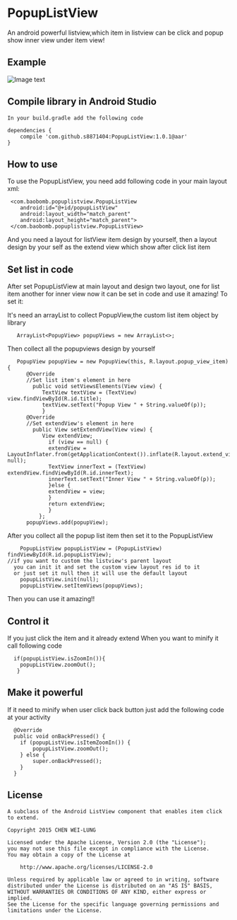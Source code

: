 # PopupListView
An android powerful listview,which item in listview can be click and popup show inner view under item view!


Example
---------


  ![Image text](https://github.com/s8871404/PopupListView/blob/master/example.gif) 

Compile library in Android Studio
---------
    In your build.gradle add the following code
    
    dependencies {
        compile 'com.github.s8871404:PopupListView:1.0.1@aar'
    }

How to use
----------

To use the PopupListView, you need add following code in your main layout xml:

     <com.baobomb.popuplistview.PopupListView
        android:id="@+id/popupListView"
        android:layout_width="match_parent"
        android:layout_height="match_parent">
     </com.baobomb.popuplistview.PopupListView>

And you need a layout for listView item design by yourself,
then a layout design by your self as the extend view which show after click list item

Set list in code
--------------
After set PopupListView at main layout and design two layout, one for list item another for inner view
now it can be set in code and use it amazing!
To set it: 
  
It's need an arrayList to collect PopupView,the custom list item object by library

       ArrayList<PopupView> popupViews = new ArrayList<>;

Then collect all the popupviews design by yourself

       PopupView popupView = new PopupView(this, R.layout.popup_view_item) {
          @Override
          //Set list item's element in here
            public void setViewsElements(View view) {
               TextView textView = (TextView) view.findViewById(R.id.title);
               textView.setText("Popup View " + String.valueOf(p));
               }
          @Override
          //Set extendView's element in here
            public View setExtendView(View view) {
               View extendView;
                 if (view == null) {
                 extendView = LayoutInflater.from(getApplicationContext()).inflate(R.layout.extend_view, null);
                 TextView innerText = (TextView) extendView.findViewById(R.id.innerText);
                 innerText.setText("Inner View " + String.valueOf(p));
                 }else {
                 extendView = view;
                 }
                 return extendView;
                 }
              };
          popupViews.add(popupView);

After you collect all the popup list item then set it to the PopupListView

        PopupListView popupListView = (PopupListView) findViewById(R.id.popupListView);
    //if you want to custom the listview's parent layout
      you can init it and set the custom view layout res id to it
      or just set it null then it will use the default layout
        popupListView.init(null); 
        popupListView.setItemViews(popupViews);
        
Then you can use it amazing!!

Control it 
-----------
If you just click the item and it already extend
When you want to minify it call following code

      if(popupListView.isZoomIn()){
        popupListView.zoomOut();
       }


Make it powerful
---------------

If it need to minify when user click back button
just add the following code at your activity

      @Override
      public void onBackPressed() {
        if (popupListView.isItemZoomIn()) {
            popupListView.zoomOut();
        } else {
            super.onBackPressed();
        }
      }
      
License
------------
    A subclass of the Android ListView component that enables item click to extend.
    
    Copyright 2015 CHEN WEI-LUNG
    
    Licensed under the Apache License, Version 2.0 (the "License");
    you may not use this file except in compliance with the License.
    You may obtain a copy of the License at
    
        http://www.apache.org/licenses/LICENSE-2.0
    
    Unless required by applicable law or agreed to in writing, software
    distributed under the License is distributed on an "AS IS" BASIS,
    WITHOUT WARRANTIES OR CONDITIONS OF ANY KIND, either express or implied.
    See the License for the specific language governing permissions and
    limitations under the License.
